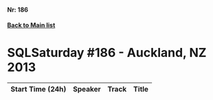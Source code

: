 #### Nr: 186
#### [Back to Main list](index.md)
# SQLSaturday #186 - Auckland, NZ 2013
Start Time (24h)|Speaker|Track|Title
---|---|---|---
